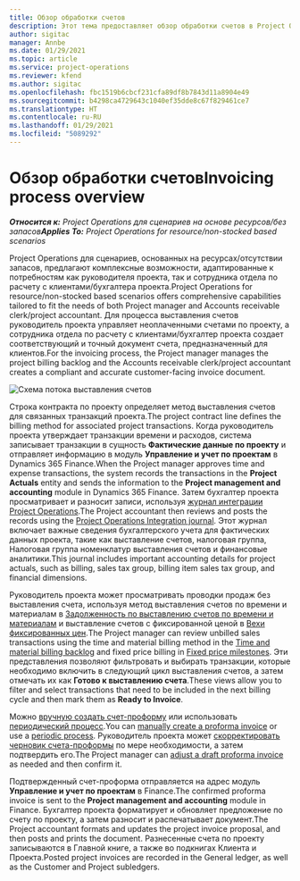 ```yaml
---
title: Обзор обработки счетов
description: Этот тема предоставляет обзор обработки счетов в Project Operations для сценариев на основе ресурсов/отсутствия запасов.
author: sigitac
manager: Annbe
ms.date: 01/29/2021
ms.topic: article
ms.service: project-operations
ms.reviewer: kfend
ms.author: sigitac
ms.openlocfilehash: fbc1519b6cbcf231cfa89df8b7843d11a8904e49
ms.sourcegitcommit: b4298ca4729643c1040ef35dde8c67f829461ce7
ms.translationtype: HT
ms.contentlocale: ru-RU
ms.lasthandoff: 01/29/2021
ms.locfileid: "5089292"
---
```

# <a name="invoicing-process-overview"></a><span data-ttu-id="1d086-103">Обзор обработки счетов</span><span class="sxs-lookup"><span data-stu-id="1d086-103">Invoicing process overview</span></span>

<span data-ttu-id="1d086-104">_**Относится к:** Project Operations для сценариев на основе ресурсов/без запасов_</span><span class="sxs-lookup"><span data-stu-id="1d086-104">_**Applies To:** Project Operations for resource/non-stocked based scenarios_</span></span>

<span data-ttu-id="1d086-105">Project Operations для сценариев, основанных на ресурсах/отсутствии запасов, предлагают комплексные возможности, адаптированные к потребностям как руководителя проекта, так и сотрудника отдела по расчету с клиентами/бухгалтера проекта.</span><span class="sxs-lookup"><span data-stu-id="1d086-105">Project Operations for resource/non-stocked based scenarios offers comprehensive capabilities tailored to fit the needs of both Project manager and Accounts receivable clerk/project accountant.</span></span> <span data-ttu-id="1d086-106">Для процесса выставления счетов руководитель проекта управляет неоплаченными счетами по проекту, а сотрудника отдела по расчету с клиентами/бухгалтер проекта создает соответствующий и точный документ счета, предназначенный для клиентов.</span><span class="sxs-lookup"><span data-stu-id="1d086-106">For the invoicing process, the Project manager manages the project billing backlog and the Accounts receivable clerk/project accountant creates a compliant and accurate customer-facing invoice document.</span></span>

![Схема потока выставления счетов](./media/invoicing-flow.png)

<span data-ttu-id="1d086-108">Строка контракта по проекту определяет метод выставления счетов для связанных транзакций проекта.</span><span class="sxs-lookup"><span data-stu-id="1d086-108">The project contract line defines the billing method for associated project transactions.</span></span> <span data-ttu-id="1d086-109">Когда руководитель проекта утверждает транзакции времени и расходов, система записывает транзакции в сущность **Фактические данные по проекту** и отправляет информацию в модуль **Управление и учет по проектам** в Dynamics 365 Finance.</span><span class="sxs-lookup"><span data-stu-id="1d086-109">When the Project manager approves time and expense transactions, the system records the transactions in the **Project Actuals** entity and sends the information to the **Project management and accounting** module in Dynamics 365 Finance.</span></span> <span data-ttu-id="1d086-110">Затем бухгалтер проекта просматривает и разносит записи, используя [журнал интеграции Project Operations](../project-accounting/project-operations-integration-journal.md).</span><span class="sxs-lookup"><span data-stu-id="1d086-110">The Project accountant then reviews and posts the records using the [Project Operations Integration journal](../project-accounting/project-operations-integration-journal.md).</span></span> <span data-ttu-id="1d086-111">Этот журнал включает важные сведения бухгалтерского учета для фактических данных проекта, такие как выставление счетов, налоговая группа, Налоговая группа номенклатур выставления счетов и финансовые аналитики.</span><span class="sxs-lookup"><span data-stu-id="1d086-111">This journal includes important accounting details for project actuals, such as billing, sales tax group, billing item sales tax group, and financial dimensions.</span></span>

<span data-ttu-id="1d086-112">Руководитель проекта может просматривать проводки продаж без выставления счета, используя метод выставления счетов по времени и материалам в [Задолженность по выставлению счетов по времени и материалам](../proforma-invoicing/manage-billing-backlog.md#time-and-material-billing-backlog) и выставление счетов с фиксированной ценой в [Вехи фиксированных цен](../proforma-invoicing/manage-billing-backlog.md#fixed-price-milestones).</span><span class="sxs-lookup"><span data-stu-id="1d086-112">The Project manager can review unbilled sales transactions using the time and material billing method in the [Time and material billing backlog](../proforma-invoicing/manage-billing-backlog.md#time-and-material-billing-backlog) and fixed price billing in [Fixed price milestones](../proforma-invoicing/manage-billing-backlog.md#fixed-price-milestones).</span></span> <span data-ttu-id="1d086-113">Эти представления позволяют фильтровать и выбирать транзакции, которые необходимо включить в следующий цикл выставления счетов, а затем отмечать их как **Готово к выставлению счета**.</span><span class="sxs-lookup"><span data-stu-id="1d086-113">These views allow you to filter and select transactions that need to be included in the next billing cycle and then mark them as **Ready to Invoice**.</span></span>

<span data-ttu-id="1d086-114">Можно [вручную создать счет-проформу](../proforma-invoicing/create-manual-proforma-invoice.md) или использовать [периодический процесс](../proforma-invoicing/configure-automated-invoice-creation.md).</span><span class="sxs-lookup"><span data-stu-id="1d086-114">You can [manually create a proforma invoice](../proforma-invoicing/create-manual-proforma-invoice.md) or use a [periodic process](../proforma-invoicing/configure-automated-invoice-creation.md).</span></span> <span data-ttu-id="1d086-115">Руководитель проекта может [скорректировать черновик счета-проформы](../proforma-invoicing/manage-proforma-invoice.md) по мере необходимости, а затем подтвердить его.</span><span class="sxs-lookup"><span data-stu-id="1d086-115">The Project manager can [adjust a draft proforma invoice](../proforma-invoicing/manage-proforma-invoice.md) as needed and then confirm it.</span></span>

<span data-ttu-id="1d086-116">Подтвержденный счет-проформа отправляется на адрес модуль **Управление и учет по проектам** в Finance.</span><span class="sxs-lookup"><span data-stu-id="1d086-116">The confirmed proforma invoice is sent to the **Project management and accounting** module in Finance.</span></span> <span data-ttu-id="1d086-117">Бухгалтер проекта форматирует и обновляет предложение по счету по проекту, а затем разносит и распечатывает документ.</span><span class="sxs-lookup"><span data-stu-id="1d086-117">The Project accountant formats and updates the project invoice proposal, and then posts and prints the document.</span></span> <span data-ttu-id="1d086-118">Разнесенные счета по проекту записываются в Главной книге, а также во подкнигах Клиента и Проекта.</span><span class="sxs-lookup"><span data-stu-id="1d086-118">Posted project invoices are recorded in the General ledger, as well as the Customer and Project subledgers.</span></span>
